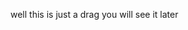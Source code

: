 well this is just a drag 
you will see it later 
<!---
adityatries/adityatries is a ✨ special ✨ repository because its `README.md` (this file) appears on your GitHub profile.
You can click the Preview link to take a look at your changes.
--->

